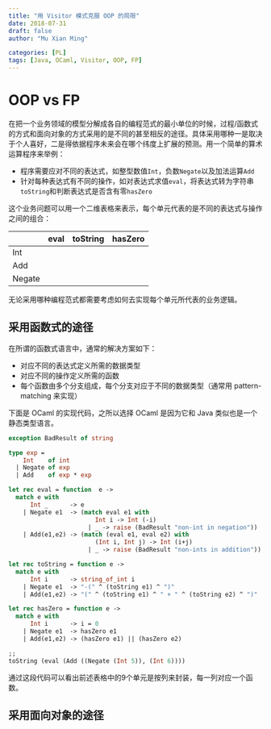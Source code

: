 ```yaml
---
title: "用 Visitor 模式克服 OOP 的局限"
date: 2018-07-31
draft: false
author: "Mu Xian Ming"

categories: [PL]
tags: [Java, OCaml, Visitor, OOP, FP]
---
```


# OOP vs FP

在把一个业务领域的模型分解成各自的编程范式的最小单位的时候，过程/函数式的方式和面向对象的方式采用的是不同的甚至相反的途径。具体采用哪种一是取决于个人喜好，二是得依据程序未来会在哪个纬度上扩展的预测。用一个简单的算术运算程序来举例：

- 程序需要应对不同的表达式，如整型数值`Int`，负数`Negate`以及加法运算`Add`
- 针对每种表达式有不同的操作，如对表达式求值`eval`，将表达式转为字符串`toString`和判断表达式是否含有零`hasZero`

这个业务问题可以用一个二维表格来表示，每个单元代表的是不同的表达式与操作之间的组合：

| | eval | toString | hasZero
--- | --- | --- | ---
Int | | |
Add | | |
Negate | | |

无论采用哪种编程范式都需要考虑如何去实现每个单元所代表的业务逻辑。

## 采用函数式的途径

在所谓的函数式语言中，通常的解决方案如下：

- 对应不同的表达式定义所需的数据类型
- 对应不同的操作定义所需的函数
- 每个函数由多个分支组成，每个分支对应于不同的数据类型（通常用 pattern-matching 来实现）

下面是 OCaml 的实现代码，之所以选择 OCaml 是因为它和 Java 类似也是一个静态类型语言。

```ocaml
exception BadResult of string

type exp =
    Int    of int
  | Negate of exp
  | Add    of exp * exp

let rec eval = function  e ->
  match e with
      Int _      -> e
    | Negate e1  -> (match eval e1 with
                        Int i -> Int (-i)
                      | _ -> raise (BadResult "non-int in negation"))
    | Add(e1,e2) -> (match (eval e1, eval e2) with
                        (Int i, Int j) -> Int (i+j)
                      | _ -> raise (BadResult "non-ints in addition"))

let rec toString = function e ->
  match e with
      Int i      -> string_of_int i
    | Negate e1  -> "-(" ^ (toString e1) ^ ")"
    | Add(e1,e2) -> "(" ^ (toString e1) ^ " + " ^ (toString e2) ^ ")"

let rec hasZero = function e ->
  match e with
      Int i      -> i = 0
    | Negate e1  -> hasZero e1
    | Add(e1,e2) -> (hasZero e1) || (hasZero e2)

;;
toString (eval (Add ((Negate (Int 5)), (Int 6))))
```

通过这段代码可以看出前述表格中的9个单元是按列来封装，每一列对应一个函数。

## 采用面向对象的途径
